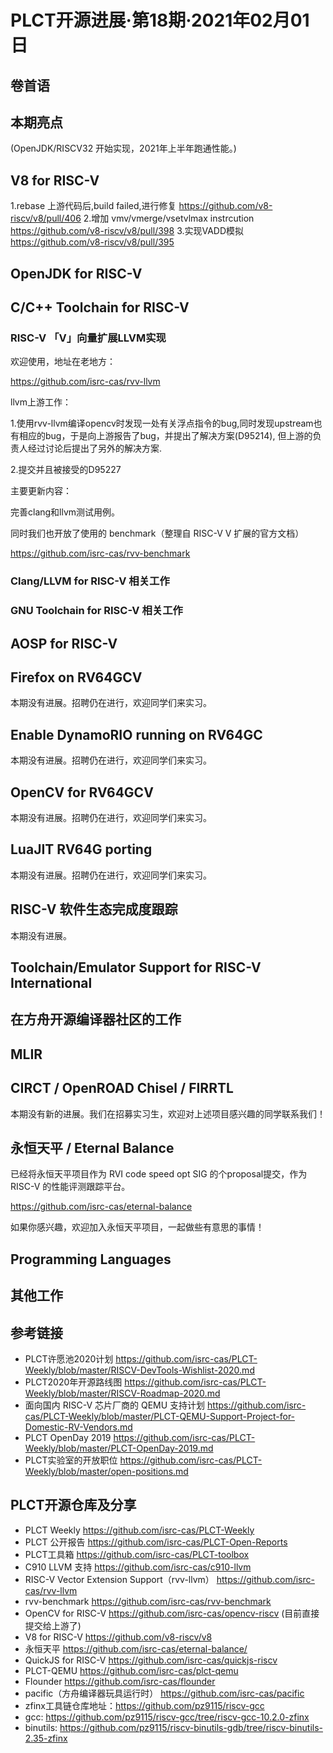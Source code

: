 # PLCT开源进展·第18期·2021年02月01日

## 卷首语

## 本期亮点

(OpenJDK/RISCV32 开始实现，2021年上半年跑通性能。)

## V8 for RISC-V
1.rebase 上游代码后,build failed,进行修复 
https://github.com/v8-riscv/v8/pull/406
2.增加 vmv/vmerge/vsetvlmax instrcution 
https://github.com/v8-riscv/v8/pull/398
3.实现VADD模拟
https://github.com/v8-riscv/v8/pull/395

## OpenJDK for RISC-V

## C/C++ Toolchain for RISC-V

### RISC-V 「V」向量扩展LLVM实现

欢迎使用，地址在老地方：

https://github.com/isrc-cas/rvv-llvm

llvm上游工作：

1.使用rvv-llvm编译opencv时发现一处有关浮点指令的bug,同时发现upstream也有相应的bug，于是向上游报告了bug，并提出了解决方案(D95214), 但上游的负责人经过讨论后提出了另外的解决方案.

2.提交并且被接受的D95227

主要更新内容：

完善clang和llvm测试用例。

同时我们也开放了使用的 benchmark（整理自 RISC-V V 扩展的官方文档）

https://github.com/isrc-cas/rvv-benchmark

### Clang/LLVM for RISC-V 相关工作

### GNU Toolchain for RISC-V 相关工作

## AOSP for RISC-V

## Firefox on RV64GCV

本期没有进展。招聘仍在进行，欢迎同学们来实习。

## Enable DynamoRIO running on RV64GC

本期没有进展。招聘仍在进行，欢迎同学们来实习。

## OpenCV for RV64GCV

本期没有进展。招聘仍在进行，欢迎同学们来实习。

## LuaJIT RV64G porting

本期没有进展。招聘仍在进行，欢迎同学们来实习。

## RISC-V 软件生态完成度跟踪

本期没有进展。

## Toolchain/Emulator Support for RISC-V International

## 在方舟开源编译器社区的工作

## MLIR


## CIRCT / OpenROAD Chisel / FIRRTL

本期没有新的进展。我们在招募实习生，欢迎对上述项目感兴趣的同学联系我们！

## 永恒天平 / Eternal Balance

已经将永恒天平项目作为 RVI code speed opt SIG 的个proposal提交，作为 RISC-V 的性能评测跟踪平台。

https://github.com/isrc-cas/eternal-balance

如果你感兴趣，欢迎加入永恒天平项目，一起做些有意思的事情！

## Programming Languages

## 其他工作

## 参考链接

- PLCT许愿池2020计划 https://github.com/isrc-cas/PLCT-Weekly/blob/master/RISCV-DevTools-Wishlist-2020.md
- PLCT2020年开源路线图 https://github.com/isrc-cas/PLCT-Weekly/blob/master/RISCV-Roadmap-2020.md
- 面向国内 RISC-V 芯片厂商的 QEMU 支持计划 https://github.com/isrc-cas/PLCT-Weekly/blob/master/PLCT-QEMU-Support-Project-for-Domestic-RV-Vendors.md
- PLCT OpenDay 2019 https://github.com/isrc-cas/PLCT-Weekly/blob/master/PLCT-OpenDay-2019.md
- PLCT实验室的开放职位 https://github.com/isrc-cas/PLCT-Weekly/blob/master/open-positions.md

## PLCT开源仓库及分享

- PLCT Weekly https://github.com/isrc-cas/PLCT-Weekly
- PLCT 公开报告 https://github.com/isrc-cas/PLCT-Open-Reports
- PLCT工具箱 https://github.com/isrc-cas/PLCT-toolbox
- C910 LLVM 支持 https://github.com/isrc-cas/c910-llvm
- RISC-V Vector Extension Support（rvv-llvm） https://github.com/isrc-cas/rvv-llvm
- rvv-benchmark https://github.com/isrc-cas/rvv-benchmark
- OpenCV for RISC-V https://github.com/isrc-cas/opencv-riscv (目前直接提交给上游了)
- V8 for RISC-V https://github.com/v8-riscv/v8
- 永恒天平 https://github.com/isrc-cas/eternal-balance/
- QuickJS for RISC-V https://github.com/isrc-cas/quickjs-riscv
- PLCT-QEMU https://github.com/isrc-cas/plct-qemu
- Flounder https://github.com/isrc-cas/flounder
- pacific（方舟编译器玩具运行时） https://github.com/isrc-cas/pacific
- zfinx工具链仓库地址：https://github.com/pz9115/riscv-gcc
- gcc: https://github.com/pz9115/riscv-gcc/tree/riscv-gcc-10.2.0-zfinx
- binutils: https://github.com/pz9115/riscv-binutils-gdb/tree/riscv-binutils-2.35-zfinx
